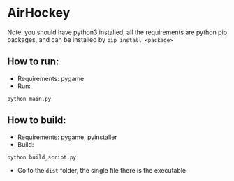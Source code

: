 # AirHockey
Note: you should have python3 installed, all the requirements are python pip packages, and can be installed by `pip install <package>`

## How to run:
* Requirements: pygame
* Run:
```
python main.py
```

## How to build:
* Requirements: pygame, pyinstaller
* Build:
```
python build_script.py
```
* Go to the `dist` folder, the single file there is the executable